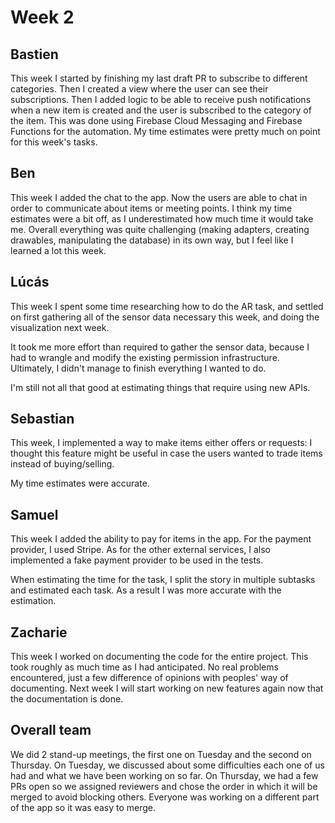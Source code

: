 # Week 2

## Bastien
This week I started by finishing my last draft PR to subscribe to different categories.
Then I created a view where the user can see their subscriptions.
Then I added logic to be able to receive push notifications when a new item is created and the user is subscribed to the category of the item. This was done using Firebase Cloud Messaging and Firebase Functions for the automation.
My time estimates were pretty much on point for this week's tasks.


## Ben
This week I added the chat to the app.
Now the users are able to chat in order to communicate about 
items or meeting points.
I think my time estimates were a bit off, as I underestimated 
how much time it would take me.
Overall everything was quite challenging (making adapters, 
creating drawables, manipulating the database) in its own 
way, but I feel like I learned a lot this week.


## Lúcás
This week I spent some time researching how to do the AR task, and settled on first gathering all of the
sensor data necessary this week, and doing the visualization next week.

It took me more effort than required to gather the sensor data, because I had to wrangle and modify
the existing permission infrastructure. Ultimately, I didn't manage to finish everything I wanted to do.

I'm still not all that good at estimating things that require using new APIs.


## Sebastian
This week, I implemented a way to make items either offers or requests: I thought this feature might be useful in case the users wanted to trade items instead of buying/selling. 

My time estimates were accurate.


## Samuel
This week I added the ability to pay for items in the app. For the payment provider, I used Stripe. As for the other external services, I also implemented a fake payment provider to be used in the tests.

When estimating the time for the task, I split the story in multiple subtasks and estimated each task. As a result I was more accurate with the estimation.


## Zacharie
This week I worked on documenting the code for the entire project. This took roughly as much time as I had anticipated.
No real problems encountered, just a few difference of opinions with peoples' way of documenting.
Next week I will start working on new features again now that the documentation is done.


## Overall team
We did 2 stand-up meetings, the first one on Tuesday and the second on Thursday. On Tuesday, we discussed about some difficulties each one of us had and what we have been working on so far. On Thursday, we had a few PRs open so we assigned reviewers and chose the order in which it will be merged to avoid blocking others. Everyone was working on a different part of the app so it was easy to merge.
